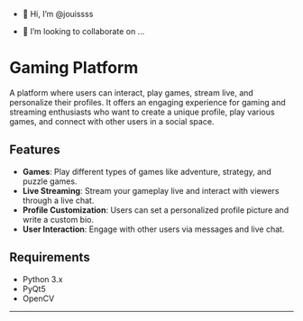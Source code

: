 - 👋 Hi, I’m @jouissss

- 💞️ I’m looking to collaborate on ...


# Gaming Platform

A platform where users can interact, play games, stream live, and personalize their profiles. It offers an engaging experience for gaming and streaming enthusiasts who want to create a unique profile, play various games, and connect with other users in a social space.

## Features
- **Games**: Play different types of games like adventure, strategy, and puzzle games.
- **Live Streaming**: Stream your gameplay live and interact with viewers through a live chat.
- **Profile Customization**: Users can set a personalized profile picture and write a custom bio.
- **User Interaction**: Engage with other users via messages and live chat.

## Requirements
- Python 3.x
- PyQt5
- OpenCV




---



